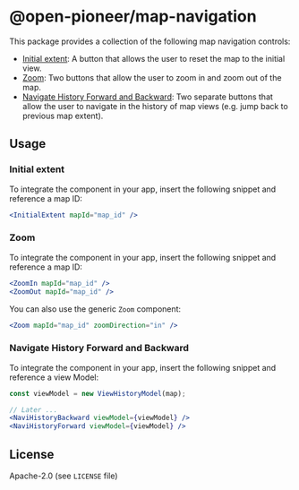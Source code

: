 # @open-pioneer/map-navigation

This package provides a collection of the following map navigation controls:

-   [Initial extent](#initial-extent): A button that allows the user to reset the map to the initial view.
-   [Zoom](#zoom): Two buttons that allow the user to zoom in and zoom out of the map.
-   [Navigate History Forward and Backward](#navigate-history-forward-and-backward): Two separate buttons that allow the user to navigate in the history of map views (e.g. jump back to previous map extent).

## Usage

### Initial extent

To integrate the component in your app, insert the following snippet and reference a map ID:

```jsx
<InitialExtent mapId="map_id" />
```

### Zoom

To integrate the component in your app, insert the following snippet and reference a map ID:

```jsx
<ZoomIn mapId="map_id" />
<ZoomOut mapId="map_id" />
```

You can also use the generic `Zoom` component:

```jsx
<Zoom mapId="map_id" zoomDirection="in" />
```

### Navigate History Forward and Backward

To integrate the component in your app, insert the following snippet and reference a view Model:

```jsx
const viewModel = new ViewHistoryModel(map);

// Later ...
<NaviHistoryBackward viewModel={viewModel} />
<NaviHistoryForward viewModel={viewModel} />
```

## License

Apache-2.0 (see `LICENSE` file)
